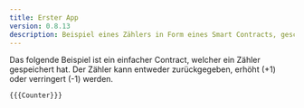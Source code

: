 ```yaml
---
title: Erster App
version: 0.8.13
description: Beispiel eines Zählers in Form eines Smart Contracts, geschrieben in Solidity 
---
```


Das folgende Beispiel ist ein einfacher Contract, welcher ein Zähler gespeichert hat. 
Der Zähler kann entweder zurückgegeben, erhöht (+1) oder verringert (-1) werden. 

```solidity
{{{Counter}}}
```
